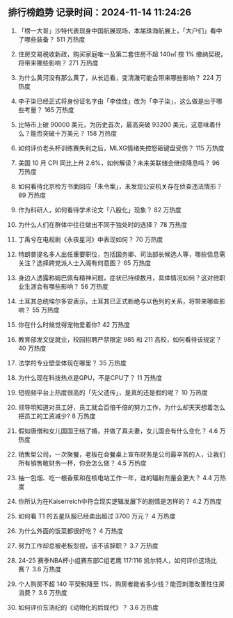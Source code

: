 
## 排行榜趋势 记录时间：2024-11-14 11:24:26
  
  1. 「榜一大哥」沙特代表现身中国航展现场，本届珠海航展上，「大户们」看中了哪些装备？ 511 万热度
    
  2. 住房交易税收新政，购买家庭唯一及第二套住房不超 140㎡ 按 1% 缴纳契税，将带来哪些影响？ 271 万热度
    
  3. 为什么黄河没有那么黄了，从长远看，变清澈可能会带来哪些影响？ 224 万热度
    
  4. 李子柒已经正式将身份证名字由「李佳佳」改为「李子柒」，这么做是出于哪些考量？ 165 万热度
    
  5. 比特币上破 90000 美元，为历史首次，最高突破 93200 美元，这意味着什么？能否突破十万美元？ 158 万热度
    
  6. 如何评价老头杯训练赛失利之后，MLXG情绪失控怒砸键盘受伤？ 115 万热度
    
  7. 美国 10 月 CPI 同比上升 2.6%，如何解读？未来美联储会继续降息吗？ 96 万热度
    
  8. 如何看待北京检方书面回应「朱令案」，未发现公安机关存在侦查违法情形？ 89 万热度
    
  9. 作为科研人，如何看待学术论文「八股化」现象？ 82 万热度
    
  10. 为什么人们在群体中往往做出不同于独处时的选择？ 78 万热度
    
  11. 丁禹兮在电视剧《永夜星河》中表现如何？ 70 万热度
    
  12. 特朗普提名多人出任重要职位，包括国务卿、司法部长候选人等，哪些信息需关注？选择跨党派人士入阁有何意图？ 65 万热度
    
  13. 身边人透露称姆巴佩有精神问题，症状已持续数月，具体情况如何？这对他职业生涯会有哪些影响？ 56 万热度
    
  14. 土耳其总统埃尔多安表示，土耳其已正式断绝与以色列的关系，将带来哪些影响？ 55 万热度
    
  15. 你在什么时候觉得宠物爱着你? 42 万热度
    
  16. 教育部发文促就业，校园招聘严禁限定 985 和 211 高校，如何看待该规定？ 40 万热度
    
  17. 法学的专业壁垒体现在哪里？ 35 万热度
    
  18. 为什么现在科技热点是GPU，不是CPU了？ 11 万热度
    
  19. 短视频平台上热度很高的「先父遗传」，是真的还是假的呢？ 10 万热度
    
  20. 领导明知道对员工好，员工就会百倍千倍的努力工作，为什么却天天想着怎么把员工的工资减少? 8 万热度
    
  21. 假如唐僧和女儿国国王结了婚，并做了真夫妻，女儿国会有什么变化？ 4.6 万热度
    
  22. 销售型公司，一次聚餐，老板在会餐桌上宣布财务是公司最辛苦的人，让我们所有销售敬财务一杯，你会怎么做？ 4.5 万热度
    
  23. 抽一包烟、吃一根香蕉和在核电站工作一年，谁的辐射剂量会更大？ 4.4 万热度
    
  24. 你所认为在Kaiserreich中符合现实逻辑发展下的剧情是怎样的？ 4.2 万热度
    
  25. 如何看 T1 的五星队服已经卖出超过 3700 万元？ 4 万热度
    
  26. 为什么外面的饭菜都很好吃？ 4 万热度
    
  27. 努力工作却总被老板忽视，该不该辞职？ 3.7 万热度
    
  28. 24-25 赛季NBA杯小组赛东部C组老鹰 117:116 凯尔特人，如何评价这场比赛？ 3.6 万热度
    
  29. 个人购房不超 140 平契税降至 1%，购房者能省多少钱？能否刺激改善性住房消费？ 3.6 万热度
    
  30. 如何评价东浩纪的《动物化的后现代》？ 3.6 万热度
    